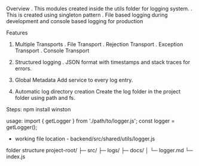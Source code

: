 Overview
  . This modules created inside the utils folder for logging system.
  . This is created using singleton pattern
  . File based logging during development and console based logging for production

  Features
  1. Multiple Transports
    . File Transport
    . Rejection Transport
    . Exception Transport
    . Console Transport

  2. Structured logging
   . JSON format with timestamps and stack traces for errors.

  3. Global Metadata
    Add service to every log entry.

  4. Automatic log directory creation
    Create the log folder in the project folder using path and fs.

  
  Steps:
   npm install winston

   usage:
   import { getLogger } from './path/to/logger.js';
   const logger = getLogger();


   - working file location - backend/src/shared/utils/logger.js

  folder structure
  project-root/
├─ src/
├─ logs/
├─ docs/
│   └─ logger.md
└─ index.js


